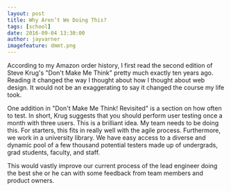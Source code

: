```yaml
---
layout: post
title: Why Aren’t We Doing This?
tags: [school]
date: 2016-09-04 13:30:00
author: jayvarner
imagefeature: dmmt.png
---
```

<!-- I made my first website in 1996. I was in high school. The site was about the Beats. Thanks GeoCities for letting a 16-year-old kid in rural Georgia make a (terrible) website about the Beats. In 2006 (according to my Amazon order History), I first read “Don’t Make Me Think.” I’m not exaggerating in saying that it changed my life. Here I am, in 2016, reading a revised DMMT for a master’s course in user experience design.

A lot of other stuff happened in those twenty years, but it all led to my current position as leader on a software engineering team at an university. In this role, I am the tech lead -->
According to my Amazon order history, I first read the second edition of Steve Krug's "Don't Make Me Think" pretty much exactly ten years ago. Reading it changed the way I thought about how I thought about web design. It would not be an exaggerating to say it changed the course my life took.

One addition in "Don't Make Me Think! Revisited" is a section on how often to test. In short, Krug suggests that you should perform user testing once a month with three users. This is a brilliant idea. My team needs to be doing this. For starters, this fits in really well with the agile process. Furthermore, we work in a university library. We have easy access to a diverse and dynamic pool of a few thousand potential testers made up of undergrads, grad students, faculty, and staff.

This would vastly improve our current process of the lead engineer doing the best she or he can with some feedback from team members and product owners.
